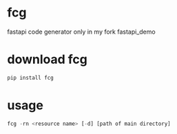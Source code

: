 # fcg
fastapi code generator only in my fork fastapi_demo

# download fcg
```python
pip install fcg
```

# usage
```python
fcg -rn <resource name> [-d] [path of main directory]
```
